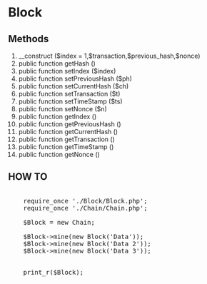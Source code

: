 # Block

## Methods

<ol>
    <li>__construct ($index = 1,$transaction,$previous_hash,$nonce)</li>
    <li>public function getHash ()</li>
    <li>public function setIndex ($index)</li>
    <li>public function setPreviousHash ($ph)</li>
    <li>public function setCurrentHash ($ch)</li>
    <li>public function setTransaction ($t)</li>
    <li>public function setTimeStamp ($ts)</li>
    <li>public function setNonce ($n)</li>
    <li>public function getIndex ()</li>
    <li>public function getPreviousHash ()</li>
    <li>public function getCurrentHash ()</li>
    <li>public function getTransaction ()</li>
    <li>public function getTimeStamp ()</li>
    <li>public function getNonce ()</li>
</ol>

## HOW TO

<pre>

    require_once './Block/Block.php';
    require_once './Chain/Chain.php';

    $Block = new Chain;

    $Block->mine(new Block('Data'));
    $Block->mine(new Block('Data 2'));
    $Block->mine(new Block('Data 3'));

    
    print_r($Block);
    
</pre>